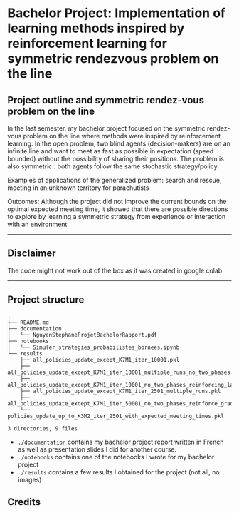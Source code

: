# Bachelor Project: Implementation of learning methods inspired by reinforcement learning for symmetric rendezvous problem on the line

## Project outline and symmetric rendez-vous problem on the line
In the last semester, my bachelor project focused on the symmetric rendez-vous problem on the line where methods were inspired by reinforcement learning.
In the open problem, two blind agents (decision-makers) are on an infinite line and want to meet as fast as possible in expectation (speed bounded) without the possibility of sharing their positions. The problem is also symmetric : both agents follow the same stochastic strategy/policy.

Examples of applications of the generalized problem: search and rescue, meeting in an unknown territory for parachutists

Outcomes:
Although the project did not improve the current bounds on the optimal expected meeting time, it showed that there are possible directions to explore by learning a symmetric strategy from experience or interaction with an environment

---
## Disclaimer

The code might not work out of the box as it was created in google colab.

---

## Project structure

```
.
├── README.md
├── documentation
│   └── NguyenStephaneProjetBachelorRapport.pdf
├── notebooks
│   └── Simuler_strategies_probabilistes_bornees.ipynb
└── results
    ├── all_policies_update_except_K7M1_iter_10001.pkl
    ├── all_policies_update_except_K7M1_iter_10001_multiple_runs_no_two_phases.pkl
    ├── all_policies_update_except_K7M1_iter_10001_no_two_phases_reinforcing_last_sub_trajs.pkl
    ├── all_policies_update_except_K7M1_iter_2501_multiple_runs.pkl
    ├── all_policies_update_except_K7M1_iter_50001_no_two_phases_reinforce_gradient_projection_like.pkl
    └── policies_update_up_to_K3M2_iter_2501_with_expected_meeting_times.pkl

3 directories, 9 files
```

- `./documentation` contains my bachelor project report written in French as well as presentation slides
I did for another course.
- `./notebooks` contains one of the notebooks I wrote for my bachelor project
- `./results` contains a few results I obtained for the project (not all, no images)

## Credits

